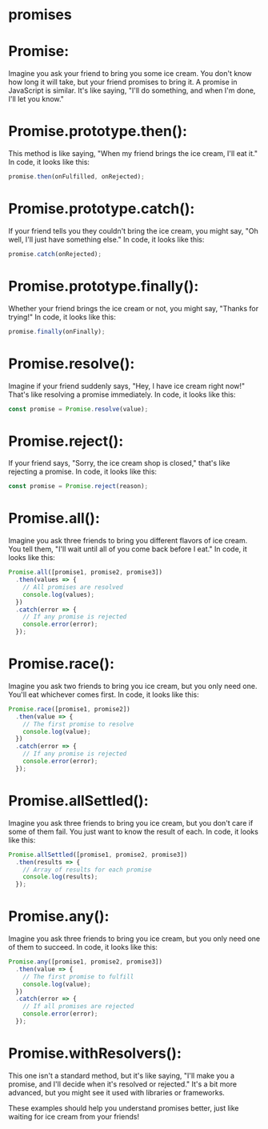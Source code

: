 # promises

# Promise:
Imagine you ask your friend to bring you some ice cream. You don't know how long it will take, but your friend promises to bring it. A promise in JavaScript is similar. It's like saying, "I'll do something, and when I'm done, I'll let you know."

# Promise.prototype.then(): 
This method is like saying, "When my friend brings the ice cream, I'll eat it." In code, it looks like this:

```javascript
promise.then(onFulfilled, onRejected);
```

# Promise.prototype.catch():
If your friend tells you they couldn't bring the ice cream, you might say, "Oh well, I'll just have something else." In code, it looks like this:

```javascript
promise.catch(onRejected);
```

# Promise.prototype.finally(): 
Whether your friend brings the ice cream or not, you might say, "Thanks for trying!" In code, it looks like this:

```javascript
promise.finally(onFinally);
```

# Promise.resolve():
Imagine if your friend suddenly says, "Hey, I have ice cream right now!" That's like resolving a promise immediately. In code, it looks like this:

```javascript
const promise = Promise.resolve(value);
```

# Promise.reject(): 
If your friend says, "Sorry, the ice cream shop is closed," that's like rejecting a promise. In code, it looks like this:

```javascript
const promise = Promise.reject(reason);
```

# Promise.all(): 
Imagine you ask three friends to bring you different flavors of ice cream. You tell them, "I'll wait until all of you come back before I eat." In code, it looks like this:

```javascript
Promise.all([promise1, promise2, promise3])
  .then(values => {
    // All promises are resolved
    console.log(values);
  })
  .catch(error => {
    // If any promise is rejected
    console.error(error);
  });
```

# Promise.race(): 
Imagine you ask two friends to bring you ice cream, but you only need one. You'll eat whichever comes first. In code, it looks like this:

```javascript
Promise.race([promise1, promise2])
  .then(value => {
    // The first promise to resolve
    console.log(value);
  })
  .catch(error => {
    // If any promise is rejected
    console.error(error);
  });
```

# Promise.allSettled():
Imagine you ask three friends to bring you ice cream, but you don't care if some of them fail. You just want to know the result of each. In code, it looks like this:

```javascript
Promise.allSettled([promise1, promise2, promise3])
  .then(results => {
    // Array of results for each promise
    console.log(results);
  });
```

# Promise.any(): 
Imagine you ask three friends to bring you ice cream, but you only need one of them to succeed. In code, it looks like this:

```javascript
Promise.any([promise1, promise2, promise3])
  .then(value => {
    // The first promise to fulfill
    console.log(value);
  })
  .catch(error => {
    // If all promises are rejected
    console.error(error);
  });
```

# Promise.withResolvers():
This one isn't a standard method, but it's like saying, "I'll make you a promise, and I'll decide when it's resolved or rejected." It's a bit more advanced, but you might see it used with libraries or frameworks.

These examples should help you understand promises better, just like waiting for ice cream from your friends!
